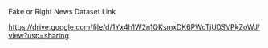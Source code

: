 Fake or Right News Dataset Link 

https://drive.google.com/file/d/1Yx4h1W2n1QKsmxDK6PWcTjU0SVPkZoWJ/view?usp=sharing
